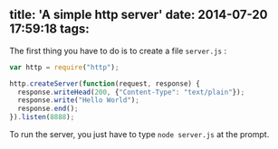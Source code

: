 title: 'A simple http server'
date: 2014-07-20 17:59:18
tags:
---
 
The first thing you have to do is to create a file `server.js` :
 
``` js A simple http server 
var http = require("http");

http.createServer(function(request, response) {
  response.writeHead(200, {"Content-Type": "text/plain"});
  response.write("Hello World");
  response.end();
}).listen(8888);
```
 
To run the server, you just have to type `node server.js` at the prompt.  